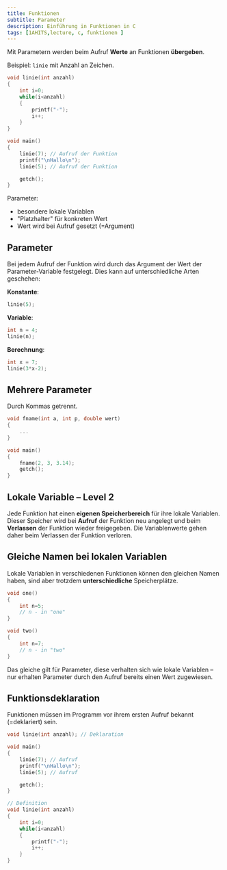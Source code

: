 ```yaml
---
title: Funktionen
subtitle: Parameter
description: Einführung in Funktionen in C
tags: [1AHITS,lecture, c, funktionen ]
---
```


Mit Parametern werden beim Aufruf **Werte** an Funktionen **übergeben**.

Beispiel:  `linie` mit Anzahl an Zeichen.


```c
void linie(int anzahl)
{
    int i=0;
    while(i<anzahl)
    {
        printf("-");
        i++;
    }
}
```

```c
void main()
{
    linie(7); // Aufruf der Funktion
    printf("\nHallo\n");
    linie(5); // Aufruf der Funktion

    getch();
}
```



Parameter:

- besondere lokale Variablen
- "Platzhalter" für konkreten Wert
- Wert wird bei Aufruf gesetzt (=Argument)




## Parameter

Bei jedem Aufruf der Funktion wird durch das Argument der Wert der Parameter-Variable festgelegt. Dies kann auf unterschiedliche Arten geschehen:

**Konstante**:


```c
linie(5);
```

**Variable**:

```c
int n = 4;
linie(n);
```

**Berechnung**:

```c
int x = 7;
linie(3*x-2);
```




## Mehrere Parameter

Durch Kommas getrennt.
```c
void fname(int a, int p, double wert)
{
    ...
}

void main()
{
    fname(2, 3, 3.14);
    getch();
}
```



## Lokale Variable – Level 2


Jede Funktion hat einen **eigenen Speicherbereich** für ihre lokale Variablen. Dieser Speicher wird bei **Aufruf** der Funktion neu angelegt und beim **Verlassen** der Funktion wieder freigegeben. Die Variablenwerte gehen daher beim Verlassen der Funktion verloren.



## Gleiche Namen bei lokalen Variablen

Lokale Variablen in verschiedenen Funktionen können den gleichen Namen haben, sind aber trotzdem **unterschiedliche** Speicherplätze. 

```c
void one()
{
    int n=5;
    // n - in "one"
} 
```



```c
void two()
{
    int n=7;
    // n - in "two"
} 
```

Das gleiche gilt für Parameter, diese verhalten sich wie lokale Variablen – nur erhalten Parameter durch den Aufruf bereits einen Wert zugewiesen.



## Funktionsdeklaration

Funktionen müssen im Programm vor ihrem ersten Aufruf bekannt (=deklariert) sein.



```c
void linie(int anzahl); // Deklaration

void main()
{
    linie(7); // Aufruf
    printf("\nHallo\n");
    linie(5); // Aufruf

    getch();
}

// Definition
void linie(int anzahl)
{
    int i=0;
    while(i<anzahl)
    {
        printf("-");
        i++;
    }
}
```





